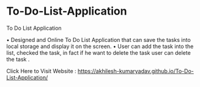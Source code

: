 # To-Do-List-Application
To Do List Application

• Designed and Online To Do List Application that can save the tasks into local storage and display it on the screen.
• User can add the task into the list, checked the task, in fact if he want to delete the task user can delete the task .

Click Here to Visit Website : https://akhilesh-kumaryadav.github.io/To-Do-List-Application/
